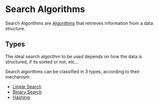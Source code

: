 # Search Algorithms
Search Algorithms are [Algorithms](../Week-0_Scratch/CS50x_Algorithms.md) that retrieves information from a data structure.

## Types
The ideal search algorithm to be used depends on how the data is structured, if its sorted or not, etc...

Search algorithms can be classified in 3 types, according to their mechanism:  
- [Linear Search](./CS50x_Linear-Search.md)
- [Binary Search](./CS50x_Binary-Search.md)
- [Hashing](Hashing)